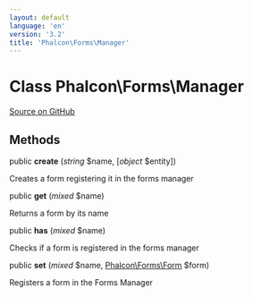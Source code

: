 ```yaml
---
layout: default
language: 'en'
version: '3.2'
title: 'Phalcon\Forms\Manager'
---
```

# Class **Phalcon\Forms\Manager**

<a href="https://github.com/phalcon/cphalcon/tree/v3.2.0/phalcon/forms/manager.zep" class="btn btn-default btn-sm">Source on GitHub</a>




## Methods
public  **create** (*string* $name, [*object* $entity])

Creates a form registering it in the forms manager



public  **get** (*mixed* $name)

Returns a form by its name



public  **has** (*mixed* $name)

Checks if a form is registered in the forms manager



public  **set** (*mixed* $name, [Phalcon\Forms\Form](/3.2/en/api/Phalcon_Forms_Form) $form)

Registers a form in the Forms Manager



